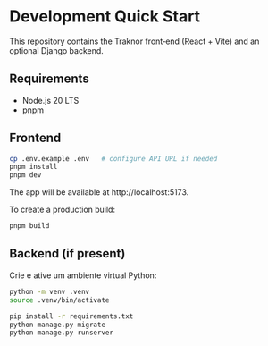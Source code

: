 # Development Quick Start

This repository contains the Traknor front‑end (React + Vite) and an optional Django backend.

## Requirements
- Node.js 20 LTS
- pnpm

## Frontend
```bash
cp .env.example .env   # configure API URL if needed
pnpm install
pnpm dev
```
The app will be available at http://localhost:5173.

To create a production build:
```bash
pnpm build
```

## Backend (if present)
Crie e ative um ambiente virtual Python:
```bash
python -m venv .venv
source .venv/bin/activate
```
```bash
pip install -r requirements.txt
python manage.py migrate
python manage.py runserver
```
